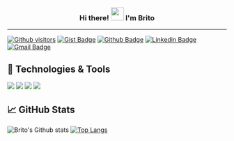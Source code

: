 <h3 align="center"> Hi there! <img src="https://raw.githubusercontent.com/MartinHeinz/MartinHeinz/master/wave.gif" width="30px"> I'm <B>Brito</B></h3>
<hr>

[![Github visitors](https://visitor-badge.glitch.me/badge?page_id=britojcs.visitor-badge)](https://github.com/britojcs)
[![Gist Badge](https://img.shields.io/badge/-Gist-555859?style=flat-square&logo=Github&logoColor=white&link=https://gist.github.com/britojcs)](https://gist.github.com/britojcs)
[![Github Badge](https://img.shields.io/badge/-Github-000?style=flat-square&logo=Github&logoColor=white&link=https://github.com/britojcs)](https://github.com/britojcs)
[![Linkedin Badge](https://img.shields.io/badge/-LinkedIn-blue?style=flat-square&logo=Linkedin&logoColor=white&link=https://www.linkedin.com/in/britojcs/)](https://www.linkedin.com/in/britojcs/)
[![Gmail Badge](https://img.shields.io/badge/-Gmail-c14438?style=flat-square&logo=Gmail&logoColor=white&link=mailto:britojcs@gmail.com)](mailto:britojcs@gmail.com)

## 🔧 Technologies & Tools

![](https://img.shields.io/badge/Code-Java-informational?style=flat&logo=java&logoColor=white&color=tokyonight)
![](https://img.shields.io/badge/Code-Spring-informational?style=flat&logo=spring&logoColor=white&color=tokyonight)
![](https://img.shields.io/badge/Code-JavaScript-informational?style=flat&logo=javascript&logoColor=white&color=tokyonight)
![](https://img.shields.io/badge/OS-Linux-informational??style=plastic&logo=linux&logoColor=white&color=tokyonight)

## &#x1f4c8; GitHub Stats

![Brito's Github stats](https://github-readme-stats.vercel.app/api?username=britojcs&show_icons=true&theme=tokyonight)
[![Top Langs](https://github-readme-stats.vercel.app/api/top-langs/?username=britojcs&layout=compact&theme=tokyonight)](https://github.com/britojcs)
